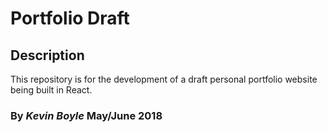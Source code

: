 # Portfolio Draft

## Description
This repository is for the development of a draft personal portfolio website being built in React.

### By _Kevin Boyle_ May/June 2018

